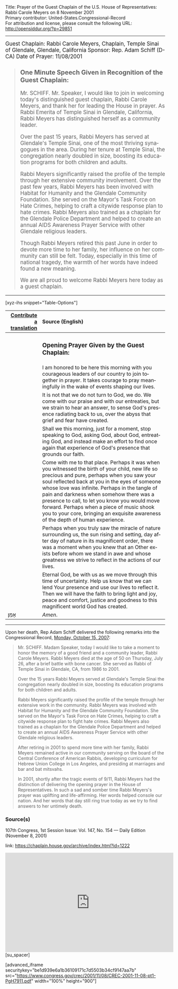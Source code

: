 <html>
<head></head>
<body>
Title: Prayer of the Guest Chaplain of the U.S. House of Representatives: Rabbi Carole Meyers on 8 November 2001<br />
Primary contributor: United-States.Congressional-Record<br />
For attribution and license, please consult the following URL: <a href="http://opensiddur.org/?p=29851">http://opensiddur.org/?p=29851</a>
<p />
<hr />

<div class="english" lang="en" style="font-size:1.2em;">
Guest Chaplain: Rabbi Carole Meyers, Chaplain, Temple Sinai of Glendale, Glendale, California
Sponsor: Rep. Adam Schiff (D-CA)
Date of Prayer: 11/08/2001

<!-- -->
<blockquote>
<h3>One Minute Speech Given in Recognition of the Guest Chaplain:</h3>

Mr. SCHIFF. Mr. Speaker, I would like to join in welcoming today's distinguished guest chaplain, Rabbi Carole Meyers, and thank her for leading the House in prayer. As Rabbi Emerita of Temple Sinai in Glendale, California, Rabbi Meyers has distinguished herself as a community leader.

Over the past 15 years, Rabbi Meyers has served at Glendale's Temple Sinai, one of the most thriving synagogues in the area. During her tenure at Temple Sinai, the congregation nearly doubled in size, boosting its education programs for both children and adults.

Rabbi Meyers significantly raised the profile of the temple through her extensive community involvement. Over the past few years, Rabbi Meyers has been involved with Habitat for Humanity and the Glendale Community Foundation. She served on the Mayor's Task Force on Hate Crimes, helping to craft a citywide response plan to hate crimes. Rabbi Meyers also trained as a chaplain for the Glendale Police Department and helped to create an annual AIDS Awareness Prayer Service with other Glendale religious leaders.

Though Rabbi Meyers retired this past June in order to devote more time to her family, her influence on her community can still be felt. Today, especially in this time of national tragedy, the warmth of her words have indeed found a new meaning.

We are all proud to welcome Rabbi Meyers here today as a guest chaplain.
</blockquote>

</div>

</div>

<hr />

[xyz-ihs snippet="Table-Options"]<table style="margin-left: auto; margin-right: auto;" class="draggable">
<thead><tr><th id="x" style="text-align: right;"><a href="/translate/" target="_blank" rel="noopener">Contribute a translation</a></th><th style="text-align: left;">Source (English)</th></tr></thead>
<tbody>
<tr><td style="vertical-align:top;">
<div class="liturgy" lang="he">

</span></div></td>
 
<td style="vertical-align:top;">
<div class="english" lang="en">
<h3>Opening Prayer Given by the Guest Chaplain:</h3>
</div></td></tr>

<tr><td style="vertical-align:top;">
<div class="liturgy" lang="he">

</span></div></td>
 
<td style="vertical-align:top;">
<div class="english" lang="en">
I am honored to be here this morning with you courageous leaders of our country to join together in prayer. It takes courage to pray meaningfully in the wake of events shaping our lives.
</div></td></tr>

<tr><td style="vertical-align:top;">
<div class="liturgy" lang="he">

</span></div></td>
 
<td style="vertical-align:top;">
<div class="english" lang="en">
It is not that we do not turn to God, 
we do. 
We come with our praise 
and with our entreaties, 
but we strain to hear an answer, 
to sense God's presence radiating back to us, 
over the abyss that grief and fear have created.
</div></td></tr>

<tr><td style="vertical-align:top;">
<div class="liturgy" lang="he">

</span></div></td>
 
<td style="vertical-align:top;">
<div class="english" lang="en">
Shall we this morning, 
just for a moment, 
stop speaking to God, 
asking God, about God, 
entreating God, 
and instead make an effort 
to find once again 
that experience of God's presence 
that grounds our faith.
</div></td></tr>

<tr><td style="vertical-align:top;">
<div class="liturgy" lang="he">

</span></div></td>
 
<td style="vertical-align:top;">
<div class="english" lang="en">
Come with me to that place. 
Perhaps it was when you witnessed 
the birth of your child, 
new life so precious and pure, 
perhaps when you saw your soul reflected back at you 
in the eyes of someone whose love was infinite. 
Perhaps in the tangle of pain and darkness 
when somehow there was a presence to call, 
to let you know you would move forward. 
Perhaps when a piece of music 
shook you to your core, 
bringing an exquisite awareness 
of the depth of human experience.
</div></td></tr>

<tr><td style="vertical-align:top;">
<div class="liturgy" lang="he">

</span></div></td>
 
<td style="vertical-align:top;">
<div class="english" lang="en">
Perhaps when you truly saw 
the miracle of nature surrounding us, 
the sun rising and setting, 
day after day of nature in its magnificent order, 
there was a moment when you knew that an Other exists
 before whom we stand in awe 
 and whose greatness we strive to reflect 
 in the actions of our lives.
</div></td></tr>

<tr><td style="vertical-align:top;">
<div class="liturgy" lang="he">

</span></div></td>
 
<td style="vertical-align:top;">
<div class="english" lang="en">
Eternal God, 
be with us as we move through this time of uncertainty. 
Help us know 
that we can lend Your presence 
and use our lives to reflect it. 
Then we will have the faith 
to bring light and joy, 
peace and comfort, 
justice and goodness 
to this magnificent world 
God has created. 
</div></td></tr>


<tr><td style="vertical-align:top;">
<div class="liturgy" lang="he">
אָמֵן׃
</span></div></td>
 
<td style="vertical-align:top;">
<div class="english" lang="en">
<em>Amen</em>.
</div></td></tr>
</tbody></table>

<hr />

Upon her death, Rep Adam Schiff delivered the following remarks into the Congressional Record, <a href="https://www.congress.gov/congressional-record/2007/10/15/extensions-of-remarks-section/article/e2127-2">Monday, October 15, 2007</a>:

<blockquote>Mr. SCHIFF. Madam Speaker, today I would like to take a moment to honor the memory of a good friend and a community leader, Rabbi Carole Meyers. Rabbi Meyers died at the age of 50 on Thursday, July 26, after a brief battle with bone cancer. She served as Rabbi of Temple Sinai in Glendale, CA, from 1986 to 2001.

Over the 15 years Rabbi Meyers served at Glendale's Temple Sinai the congregation nearly doubled in size, boosting its education programs for both children and adults.

Rabbi Meyers significantly raised the profile of the temple through her extensive work in the community. Rabbi Meyers was involved with Habitat for Humanity and the Glendale Community Foundation. She served on the Mayor's Task Force on Hate Crimes, helping to craft a citywide response plan to fight hate crimes. Rabbi Meyers also trained as a chaplain for the Glendale Police Department and helped to create an annual AIDS Awareness Prayer Service with other Glendale religious leaders.

After retiring in 2001 to spend more time with her family, Rabbi Meyers remained active in our community serving on the board of the Central Conference of American Rabbis, developing curriculum for Hebrew Union College in Los Angeles, and presiding at marriages and bar and bat mitsvahs.

In 2001, shortly after the tragic events of 9/11, Rabbi Meyers had the distinction of delivering the opening prayer in the House of Representatives. In such a sad and somber time Rabbi Meyers's prayer was uplifting and life-affirming. Her words helped console our nation. And her words that day still ring true today as we try to find answers to her untimely death.</blockquote>

<h3>Source(s)</h3>

107th Congress, 1st Session
Issue: Vol. 147, No. 154 — Daily Edition (November 8, 2001)

link: https://chaplain.house.gov/archive/index.html?id=1222

<iframe width=530 height=312 src='https://www.c-span.org/video/standalone/?c4506479/user-clip-rabbi-carole-meyers-chaplain-temple-sinai-glendale-glendale-ca' allowfullscreen='allowfullscreen' frameborder=0></iframe>[su_spacer]

[advanced_iframe securitykey="be1d939e6a1b36109171c7d5503b34cf9147aa7b" src="https://www.congress.gov/crec/2001/11/08/CREC-2001-11-08-pt1-PgH7911.pdf" width="100%" height="900"]
</body>
</html>